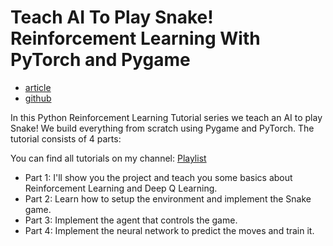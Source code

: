
# Teach AI To Play Snake! Reinforcement Learning With PyTorch and Pygame
- [article](https://medium.com/@nancy.q.zhou/teaching-an-ai-to-play-the-snake-game-using-reinforcement-learning-6d2a6e8f3b1c)
- [github](https://github.com/patrickloeber/snake-ai-pytorch)

In this Python Reinforcement Learning Tutorial series we teach an AI to play Snake! We build everything from scratch using Pygame and PyTorch. The tutorial consists of 4 parts:

You can find all tutorials on my channel: [Playlist](https://www.youtube.com/playlist?list=PLqnslRFeH2UrDh7vUmJ60YrmWd64mTTKV)

- Part 1: I'll show you the project and teach you some basics about Reinforcement Learning and Deep Q Learning.
- Part 2: Learn how to setup the environment and implement the Snake game.
- Part 3: Implement the agent that controls the game.
- Part 4: Implement the neural network to predict the moves and train it.
